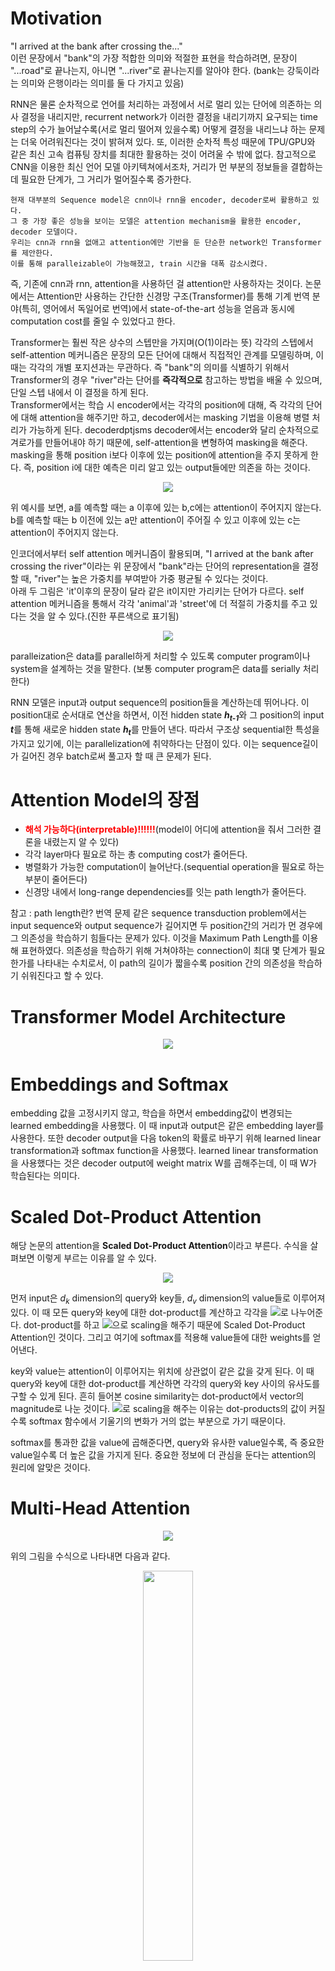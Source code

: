 # Motivation
"I arrived at the bank after crossing the..."   
이런 문장에서 "bank"의 가장 적합한 의미와 적절한 표현을 학습하려면, 문장이 "...road"로 끝나는지, 아니면 "...river"로 끝나는지를 알아야 한다. (bank는 강둑이라는 의미와 은행이라는 의미를 둘 다 가지고 있음)
   
RNN은 물론 순차적으로 언어를 처리하는 과정에서 서로 멀리 있는 단어에 의존하는 의사 결정을 내리지만, recurrent network가 이러한 결정을 내리기까지 요구되는 time step의 수가 늘어날수록(서로 멀리 떨어져 있을수록) 어떻게 결정을 내리느냐 하는 문제는 더욱 어려워진다는 것이 밝혀져 있다. 또, 이러한 순차적 특성 때문에 TPU/GPU와 같은 최신 고속 컴퓨팅 장치를 최대한 활용하는 것이 어려울 수 밖에 없다. 참고적으로 CNN을 이용한 최신 언어 모델 아키텍쳐에서조차, 거리가 먼 부분의 정보들을 결합하는데 필요한 단계가, 그 거리가 멀어질수록 증가한다.   
  
```
현재 대부분의 Sequence model은 cnn이나 rnn을 encoder, decoder로써 활용하고 있다. 
그 중 가장 좋은 성능을 보이는 모델은 attention mechanism을 활용한 encoder, decoder 모델이다. 
우리는 cnn과 rnn을 없애고 attention에만 기반을 둔 단순한 network인 Transformer를 제안한다. 
이를 통해 paralleizable이 가능해졌고, train 시간을 대폭 감소시켰다.
```

즉, 기존에 cnn과 rnn, attention을 사용하던 걸 attention만 사용하자는 것이다. 논문에서는 Attention만 사용하는 간단한 신경망 구조(Transformer)를 통해 기계 번역 분야(특히, 영어에서 독일어로 번역)에서 state-of-the-art 성능을 얻음과 동시에 computation cost를 줄일 수 있었다고 한다.   
   
Transformer는 훨씬 작은 상수의 스텝만을 가지며(O(1)이라는 뜻) 각각의 스텝에서 self-attention 메커니즘은 문장의 모든 단어에 대해서 직접적인 관계를 모델링하며, 이 때는 각각의 개별 포지션과는 무관하다. 즉 "bank"의 의미를 식별하기 위해서 Transformer의 경우 "river"라는 단어를 <strong>즉각적으로</strong> 참고하는 방법을 배울 수 있으며, 단일 스텝 내에서 이 결정을 하게 된다.   
Transformer에서는 학습 시 encoder에서는 각각의 position에 대해, 즉 각각의 단어에 대해 attention을 해주기만 하고, decoder에서는 masking 기법을 이용해 병렬 처리가 가능하게 된다. decoderdptjsms decoder에서는 encoder와 달리 순차적으로 겨로가를 만들어내야 하기 때문에, self-attention을 변형하여 masking을 해준다. masking을 통해 position i보다 이후에 있는 position에 attention을 주지 못하게 한다. 즉, position i에 대한 예측은 미리 알고 있는 output들에만 의존을 하는 것이다.

<p align='center'>
<img src="./image/masking.png">
</p>

위 예시를 보면, a를 예측할 때는 a 이후에 있는 b,c에는 attention이 주어지지 않는다. b를 예측할 때는 b 이전에 있는 a만 attention이 주어질 수 있고 이후에 있는 c는 attention이 주어지지 않는다.

인코더에서부터 self attention 메커니즘이 활용되며, "I arrived at the bank after crossing the river"이라는 위 문장에서 "bank"라는 단어의 representation을 결정할 때, "river"는 높은 가중치를 부여받아 가중 평균될 수 있다는 것이다.   
아래 두 그림은 'it'이후의 문장이 달라 같은 it이지만 가리키는 단어가 다르다. self attention 메커니즘을 통해서 각각 'animal'과 'street'에 더 적절히 가중치를 주고 있다는 것을 알 수 있다.(진한 푸른색으로 표기됨)

<p align='center'>
<img src="./image/self_attention_example.png">
</p>

paralleization은 data를 parallel하게 처리할 수 있도록 computer program이나 system을 설계하는 것을 말한다. (보통 computer program은 data를 serially 처리한다)

RNN 모델은 input과 output sequence의 position들을 계산하는데 뛰어나다. 이 position대로 순서대로 연산을 하면서, 이전 hidden state <strong><i>h<sub>t-1</sub></i></strong>와 그 position의 input <strong><i>t</i></strong>를 통해 새로운 hidden state <strong><i>h<sub>t</sub></i></strong>를 만들어 낸다. 따라서 구조상 sequential한 특성을 가지고 있기에, 이는 parallelization에 취약하다는 단점이 있다. 이는 sequence길이가 길어진 경우 batch로써 풀고자 할 때 큰 문제가 된다.

# Attention Model의 장점
* <strong><font color="red">해석 가능하다(interpretable)!!!!!!</font></strong>(model이 어디에 attention을 줘서 그러한 결론을 내렸는지 알 수 있다)
* 각각 layer마다 필요로 하는 총 computing cost가 줄어든다.
* 병렬화가 가능한 computation이 늘어난다.(sequential operation을 필요로 하는 부분이 줄어든다)
* 신경망 내에서 long-range dependencies를 잇는 path length가 줄어든다.

참고 : path length란?
번역 문제 같은 sequence transduction problem에서는 input sequence와 output sequence가 길어지면 두 position간의 거리가 먼 경우에 그 의존성을 학습하기 힘들다는 문제가 있다. 이것을 Maximum Path Length를 이용해 표현하였다. 의존성을 학습하기 위해 거쳐야하는 connection이 최대 몇 단계가 필요한가를 나타내는 수치로서, 이 path의 길이가 짧을수록 position 간의 의존성을 학습하기 쉬워진다고 할 수 있다.

# Transformer Model Architecture
<p align='center'>
<img src="./image/Transformer_model_architecture.png">
</p>

# Embeddings and Softmax
embedding 값을 고정시키지 않고, 학습을 하면서 embedding값이 변경되는 learned embedding을 사용했다. 이 때 input과 output은 같은 embedding layer를 사용한다. 또한 decoder output을 다음 token의 확률로 바꾸기 위해 learned linear transformation과 softmax function을 사용했다. learned linear transformation을 사용했다는 것은 decoder output에 weight matrix W를 곱해주는데, 이 때 W가 학습된다는 의미다.

# Scaled Dot-Product Attention
해당 논문의 attention을 <strong>Scaled Dot-Product Attention</strong>이라고 부른다. 수식을 살펴보면 이렇게 부르는 이유를 알 수 있다.
<p align='center'>
<img src="./image/scaled_dot-product_attention.jpg">
</p>
<p>
먼저 input은 <i>d<sub>k</sub></i> dimension의 query와 key들, <i>d<sub>v</sub></i> dimension의 value들로 이루어져 있다. 이 때 모든 query와 key에 대한 dot-product를 계산하고 각각을 <img src="./image/sqrt_dk.gif">로 나누어준다. dot-product를 하고 <img src="./image/sqrt_dk.gif">으로 scaling을 해주기 때문에 Scaled Dot-Product Attention인 것이다. 그리고 여기에 softmax를 적용해 value들에 대한 weights를 얻어낸다. 
</p>
<p>
key와 value는 attention이 이루어지는 위치에 상관없이 같은 값을 갖게 된다. 이 때 query와 key에 대한 dot-product를 계산하면 각각의 query와 key 사이의 유사도를 구할 수 있게 된다. 흔히 들어본 cosine similarity는 dot-product에서 vector의 magnitude로 나눈 것이다. <img src="./image/sqrt_dk.gif">로 scaling을 해주는 이유는 dot-products의 값이 커질수록 softmax 함수에서 기울기의 변화가 거의 없는 부분으로 가기 때문이다.
</p>
softmax를 통과한 값을 value에 곱해준다면, query와 유사한 value일수록, 즉 중요한 value일수록 더 높은 값을 가지게 된다. 중요한 정보에 더 관심을 둔다는 attention의 원리에 알맞은 것이다.

# Multi-Head Attention
<p align='center'>
<img src="./image/multi-head_attention.png">
</p>
위의 그림을 수식으로 나타내면 다음과 같다.
<p align='center'>
<img width="40%" src="./image/multihead_equation.gif">
</p>
<p align='center'>
where <img width="40%" src="./image/head_i.gif">
</p>
<p align='center'>
<img src="./image/multi_head.png">
</p>

<i>d<sub>model</sub></i> dimension의 key, value, query들로 하나의 attention을 수행하는 대신 key, value, query들에 각각 다른 학습된 linear projection을 h번 수행하는 게 더 좋다고 한다. 즉, 동일한 Q,K,V에 각각 다른 weight matrix <i>W</i>를 곱해주는 것이다. 이 때 parameter matrix는 다음과 같다.
<p align='center'><img width="15%" src="./image/W_i^Q.gif"></p>
<p align='center'><img width="15%" src="./image/W_i^K.gif"></p>
<p align='center'><img width="15%" src="./image/W_i^V.gif"></p>
<p align='center'><img width="15%" src="./image/W_i^O.gif"></p>
순서대로 query, key, value, output에 대한 parameter matrix이다. projection이라고 하는 이유는 각각의 값들이 parameter matrix와 곱해졌을 때 <i>d<sub>k</sub></i>, <i>d<sub>v</sub></i>, <i>d<sub>model</sub></i> 차원으로 project되기 때문입니다.   
논문에서는 <i>d<sub>k</sub></i> = <i>d<sub>v</sub></i> = <i>d<sub>model</sub></i>/h를 사용했는데 꼭 <i>d<sub>k</sub></i>와 <i>d<sub>v</sub></i>가 같을 필요는 없습니다.   
이렇게 project된 key, value, query들은 병렬적으로 attention function을 거쳐 <i>d<sub>v</sub></i> dimension output값으로 나오게 된다.   
그 다음 여러 개의 head를 concatenate하고 다시 projection을 수행한다. 그리하여 최종적인 <i>d<sub>model</sub></i> dimension output값이 나오게 된다. 각각의 과정에서 dimension을 표현하면 다음과 같다.
<p align='center'><img src="./image/calculate_dimension.png"></p>
<p align='center'><i>d<sub>Q</sub></i>, <i>d<sub>K</sub></i>, <i>d<sub>V</sub></i>는 각각 query, key, value</p> 

# Self-Attention
## encoder self-attention layer
<p align='center'><img src="./image/encoder_self_attention.png"></p>
key, value,s query들은 모두 encoder의 이전 layer의 output에서 온다. 따라서 이전 layer의 모든 position에 attention을 줄 수 있다. 만약 첫 번째 layer라면 positional encoding이 더해진 input embedding이 된다.

## decoder self-attention layer
<p align='center'><img src="./image/decoder_self_attention.png"></p>
encoder와 비슷하게 decoder에서도 self-attention을 줄 수 있다. 하지만 <i>i</i>번째 output을 다시 <i>i+1</i>번째 input으로 사용하는 auto-regressive한 특성을 유지하기 위해, masking out된 scaled dot-product attention을 적용했다.
<p>masking out이 됐다는 것은 i번째 position에 대한 attention을 얻을 때, i번째 이후에 있는 모든 position은 <img src="./image/attention_equation_small.gif">에서 softmax의 input 값을 -<img src="./image/infinity.gif">로 설정한 것이다. 이렇게 한다면 i번째 이후에 있는 position에 attention을 주는 경우가 없을 것이다.</p>

## Encoder-Decoder Attention Layer
<p align='center'><img src="./image/encoder-decoder_attention.png"></p>
query들은 이전 decoder layer에서 오고 key와 value들은 encoder의 output에서 온다. 그래서 decoder의 모든 position에서 input sequence 즉, encoder output의 모든 position에 attention을 줄 수 있게 된다.   
query가 decoder layer의 output인 이유는 <i>query</i>라는 것이 조건에 해당하기 때문이다. 좀 더 풀어서 설명하면, '지금 decoder에서 이런 값이 나왔는데 무엇이 output이 돼야 할까?'가 query인 것이다.   
이 때 query는 이미 이전 layer에서 masking out됐으므로, i번째 position까지만 attention을 얻게 된다. 이 같은 과정은 sequence-to-sequence의 전형적인 encoder-decoder mechanisms를 따라한 것이다.   
모든 position에서 attention을 줄 수 있다는 게 이해가 안되면 <a href='http://mlexplained.com/2017/12/29/attention-is-all-you-need-explained/'>링크</a>를 참고바람

# Position-wise Feed-Forward Networks
encoder와 decoder의 각각의 layer는 아래와 같은 fully connected feed-forward network를 포함하고 있다.
<p align='center'><img src="./image/Sample-of-a-feed-forward-neural-network.png"></p>
position마다, 즉 개별 단어마다 적용되기 때문에 position-wise이다. network는 두 번의 linear transformation과 activation function ReLU로 이루어져 있다. 
<p align='center'><img src="./image/FFN_equation.gif"></p>
<p align='center'><img src="./image/ffn.png"></p>
<p>x에 linear transformation을 적용한 뒤, <img src="./image/ReLU.gif">를 거쳐 다시 한 번 linear transformation을 적용한다. <i>W,b</i>의 아래 첨자가 다른 것에서 볼 수 있듯이 같은 형태지만 layer가 달라지면 다른 parameter를 사용한다. kernel size가 1이고 channel이 layer인 convolution을 두 번 수행한 것으로도 위 과정을 이해할 수 있다. 

# Positional Encoding
Transformers는 recurrence도 아니고 convolution도 아니기 때문에, 단어의 position 정보를 저장해줄 필요가 있다. 그래서 encoder와 decoder의 input embedding에 positional encoding을 더해주었다. positional encoding은 <i>d<sub>model</sub></i>(embedding 차원)과 같은 차원을 갖기 때문에 positional encoding vector와 embedding vector는 더해질 수 있다.   
논문에서는 다른 frequency를 가지는 sine과 cosine 함수를 이용했다. 
* 주어진 구간내에서 완료되는 cycle의 개수
<p align='center'><img src="./image/positional_encoding_equation.PNG"></p>
<p>
   <i>pos</i>는 position, <i>i</i>는 dimension이고 주기가 <img src="./image/cycle.PNG">인 삼각 함수이다. 즉, <i>pos</i>는 sequence에서 단어의 위치이고 해당 단어는 <i>i</i>에 0부터 <img src="./image/half_d_model.PNG">까지를 대입해 <i>d<sub>model</sub></i>차원의 positional encoding vector를 얻게 된다. <i>k = 2i + 1</i>일 때는 cosine 함수를, <i>k = 2i</i>일 때는 sine 함수를 이용한다. 이렇게 positional encoding vector를 <i>pos</i>마다 구한다면 비록 같은 column이라고 할지라도 <i>pos</i>가 다르다면 다른 값을 가지게 된다. 즉, <i>pos</i>마다 다른 <i>pos</i>와 구분되는 positional encoding 값을 얻게 된다.
</p>
<p align='center'><img src="./image/PE_pos.PNG"></p>
<p>
   이 때 <i>PE<sub>pos+k</sub></i>는 <i>PE<sub>pos</sub></i>의 linear function으로 나타낼 수 있다. 표기를 간단히 하기 위해 <img src="./image/c.PNG">라고 해봅시다. 
</p>
* <i>sin(a + b) = sin(a)cos(b) + cos(a)sin(b)</i>      
* <i>cos(a + b) = cos(a)cos(b) - sin(a)sin(b)</i>
위의 공식을 사용하여 다음과 같이 바꿀 수 있다.   

<p align='center'><img src="./image/pos+k.PNG"></p>
이런 성질 때문에 model이 relative position에 의해 attention하는 것을 더 쉽게 배울 수 있다.   
논문에서는 학습된 positional embedding 대신 sinusoidal version을 선택했다. 만약 학습된 positional embedding을 사용할 경우 training보다 더 긴 sequence가 inference시에 입력으로 들어온다면 문제가 되지만 sinusoidal의 경우 constant하기 때문에 문제가 되지 않는다. 그냥 좀 더 많은 값을 계산하면 되기 때문이다.

# 참고자료
1. 논문 - Attention Is All You Need : https://arxiv.org/abs/1706.03762
2. Github - Attention Is All You Need 논문 리뷰 :  https://github.com/YBIGTA/DeepNLP-Study/wiki/Attention-Is-All-You-Need-%EB%85%BC%EB%AC%B8%EB%A6%AC%EB%B7%B0
3. 수업자료
4. Parallelization : https://www.computerhope.com/jargon/p/parallelization.htm
5. 블로그 - 논문 요약 Attention Is All You Need : https://hist0134.blog.me/221035988217
6. Sequence to Sequence 네트워크와 Attention을 이용한 번역 : https://9bow.github.io/PyTorch-tutorials-kr-0.3.1/intermediate/seq2seq_translation_tutorial.html
7. 논문 - Attention Mechanism 설명 - Neural Machine Translation by Jointly Learning to Align and Translate : https://arxiv.org/abs/1409.0473
8. Natural Language Processing with PyTorch - Attention is all you need 리뷰 : https://kh-kim.gitbook.io/natural-language-processing-with-pytorch/cover-9/transformer
9. using keras encoder-decoder with attention : https://machinelearningmastery.com/encoder-decoder-attention-sequence-to-sequence-prediction-keras/
10. Github-Attention is all you need, keras 구현 : https://github.com/Lsdefine/attention-is-all-you-need-keras/blob/master/transformer.py
11. 어텐션 메커니즘 - https://ratsgo.github.io/from%20frequency%20to%20semantics/2017/10/06/attention/
12. Attention is all you need paper 뽀개기 : https://pozalabs.github.io/transformer/
